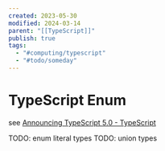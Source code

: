 ```yaml
---
created: 2023-05-30
modified: 2024-03-14
parent: "[[TypeScript]]"
publish: true
tags:
  - "#computing/typescript"
  - "#todo/someday"
---
```


# TypeScript Enum

see [Announcing TypeScript 5.0 - TypeScript](https://devblogs.microsoft.com/typescript/announcing-typescript-5-0/)

TODO: enum literal types
TODO: union types
